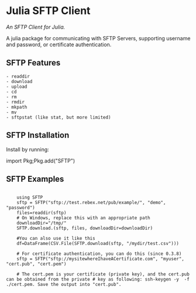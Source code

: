 # Julia SFTP Client 

*An SFTP Client for Julia.*

A julia package for communicating with SFTP Servers, supporting username and password, or certificate authentication. 

## SFTP Features

    - readdir
    - download
    - upload 
    - cd
    - rm 
    - rmdir
    - mkpath
    - mv
    - sftpstat (like stat, but more limited)

## SFTP Installation

Install by running:

import Pkg;Pkg.add("SFTP")

## SFTP Examples

```

    using SFTP
    sftp = SFTP("sftp://test.rebex.net/pub/example/", "demo", "password")
    files=readdir(sftp)
    # On Windows, replace this with an appropriate path
    downloadDir="/tmp/"
    SFTP.download.(sftp, files, downloadDir=downloadDir)

```

```
    #You can also use it like this
    df=DataFrame(CSV.File(SFTP.download(sftp, "/mydir/test.csv")))

    # For certificate authentication, you can do this (since 0.3.8)
    sftp = SFTP("sftp://mysitewhereIhaveACertificate.com", "myuser", "cert.pub", "cert.pem")
   
    # The cert.pem is your certificate (private key), and the cert.pub can be obtained from the private # key as following: ssh-keygen -y  -f ./cert.pem. Save the output into "cert.pub". 

```
